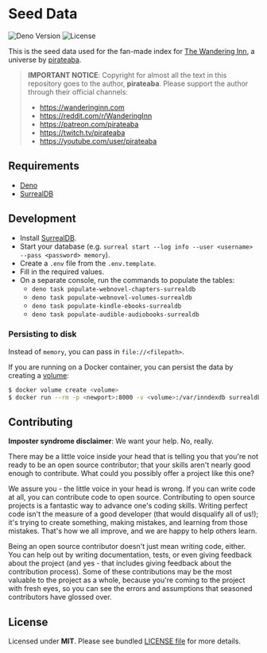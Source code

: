 # Seed Data

![Deno Version](https://img.shields.io/badge/deno-v1.26.2-black)
![License](https://img.shields.io/badge/license-MIT-blue)

This is the seed data used for the fan-made index for [The Wandering Inn](https://wanderinginn.com/), a universe by [pirateaba](https://www.patreon.com/pirateaba).

> **IMPORTANT NOTICE**: Copyright for almost all the text in this repository goes to the author, **pirateaba**. Please support the author through their official channels:
>
> - https://wanderinginn.com
> - https://reddit.com/r/WanderingInn
> - https://patreon.com/pirateaba
> - https://twitch.tv/pirateaba
> - https://youtube.com/user/pirateaba

## Requirements

- [Deno](https://deno.land/)
- [SurrealDB](https://surrealdb.com/)

## Development

- Install [SurrealDB](https://surrealdb.com/).
- Start your database (e.g. `surreal start --log info --user <username> --pass <password> memory`).
- Create a `.env` file from the `.env.template`.
- Fill in the required values.
- On a separate console, run the commands to populate the tables:
  - `deno task populate-webnovel-chapters-surrealdb`
  - `deno task populate-webnovel-volumes-surrealdb`
  - `deno task populate-kindle-ebooks-surrealdb`
  - `deno task populate-audible-audiobooks-surrealdb`

### Persisting to disk

Instead of `memory`, you can pass in `file://<filepath>`.

If you are running on a Docker container, you can persist the data by creating a [volume](https://docs.docker.com/storage/volumes/):

```bash
$ docker volume create <volume>
$ docker run --rm -p <newport>:8000 -v <volume>:/var/inndexdb surrealdb/surrealdb:latest start --log info --user <username> --pass <password> file://var/inndexdb
```

## Contributing

**Imposter syndrome disclaimer**: We want your help. No, really.

There may be a little voice inside your head that is telling you that you're not ready to be an open source contributor; that your skills aren't nearly good enough to contribute. What could you possibly offer a project like this one?

We assure you - the little voice in your head is wrong. If you can write code at all, you can contribute code to open source. Contributing to open source projects is a fantastic way to advance one's coding skills. Writing perfect code isn't the measure of a good developer (that would disqualify all of us!); it's trying to create something, making mistakes, and learning from those mistakes. That's how we all improve, and we are happy to help others learn.

Being an open source contributor doesn't just mean writing code, either. You can help out by writing documentation, tests, or even giving feedback about the project (and yes - that includes giving feedback about the contribution process). Some of these contributions may be the most valuable to the project as a whole, because you're coming to the project with fresh eyes, so you can see the errors and assumptions that seasoned contributors have glossed over.

## License

Licensed under **MIT**. Please see bundled [LICENSE file](./LICENSE.md) for more details.
